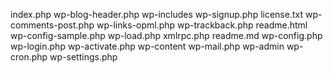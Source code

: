 index.php	 wp-blog-header.php    wp-includes	  wp-signup.php
license.txt	 wp-comments-post.php  wp-links-opml.php  wp-trackback.php
readme.html	 wp-config-sample.php  wp-load.php	  xmlrpc.php
readme.md	 wp-config.php	       wp-login.php
wp-activate.php  wp-content	       wp-mail.php
wp-admin	 wp-cron.php	       wp-settings.php
